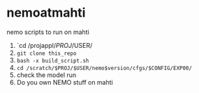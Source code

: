 # nemoatmahti
nemo scripts to run on mahti

1. `cd /projappl/$PROJ/$USER/
2. `git clone this_repo`
3. `bash -x build_script.sh`
4. `cd /scratch/$PROJ/$USER/nemo$version/cfgs/$CONFIG/EXP00/`
5. check the model run
6. Do you own NEMO stuff on mahti

